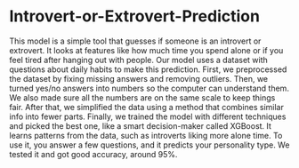 # Introvert-or-Extrovert-Prediction
This model is a simple tool that guesses if someone is an introvert or extrovert. It looks at features like how much time you spend alone or if you feel tired after hanging out with people. Our model uses a dataset with questions about daily habits to make this prediction. First, we preprocessed the dataset by fixing missing answers and removing outliers. Then, we turned yes/no answers into numbers so the computer can understand them. We also made sure all the numbers are on the same scale to keep things fair. After that, we simplified the data using a method that combines similar info into fewer parts. Finally, we trained the model with different techniques and picked the best one, like a smart decision-maker called XGBoost. It learns patterns from the data, such as introverts liking more alone time. To use it, you answer a few questions, and it predicts your personality type. We tested it and got good accuracy, around 95%.
